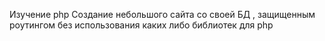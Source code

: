 Изучение php
Создание небольшого сайта со своей БД , защищенным роутингом без использования каких либо библиотек для php